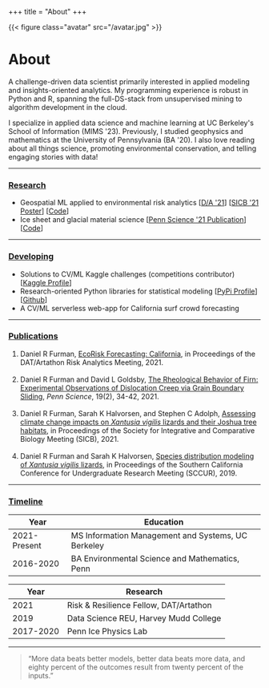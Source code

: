 +++
title = "About"
+++

{{< figure class="avatar" src="/avatar.jpg" >}}

# About

A challenge-driven data scientist primarily interested in applied modeling and insights-oriented analytics. My programming experience is robust in Python and R, spanning the full-DS-stack from unsupervised mining to algorithm development in the cloud. 

I specialize in applied data science and machine learning at UC Berkeley's School of Information (MIMS '23). Previously, I studied geophysics and mathematics at the University of Pennsylvania (BA '20). I also love reading about all things science, promoting environmental conservation, and telling engaging stories with data!

---

### <ins>Research</ins>

- Geospatial ML applied to environmental risk analytics [[D/A '21](https://datartathon.com/projects/2021-daniel-ecorisk-california)] [[SICB '21 Poster](https://daniel-furman.github.io//research-outputs/SICB-poster-final.jpg)] [[Code](https://github.com/daniel-furman/PySDMs)]
- Ice sheet and glacial material science [[Penn Science '21 Publication](https://daniel-furman.github.io//research-outputs/Furman-and-Goldsby-2021.pdf)] [[Code](https://github.com/daniel-furman/ice-densification-research)]
---

### <ins>Developing</ins>

- Solutions to CV/ML Kaggle challenges (competitions contributor) [[Kaggle Profile](https://www.kaggle.com/dryanfurman)]
- Research-oriented Python libraries for statistical modeling [[PyPi Profile](https://pypi.org/user/daniel-furman/)]  [[Github](https://github.com/daniel-furman)]
- A CV/ML serverless web-app for California surf crowd forecasting

---

### <ins>Publications</ins>

1. Daniel R Furman,  [EcoRisk Forecasting: California](https://datartathon.com/projects/2021-daniel-ecorisk-california), in Proceedings of the DAT/Artathon Risk Analytics Meeting, 2021. <br><br>
2. Daniel R Furman and David L Goldsby, [The Rheological Behavior of Firn: Experimental Observations of Dislocation Creep via Grain Boundary Sliding](https://daniel-furman.github.io//research-outputs/Furman-and-Goldsby-2021.pdf), *Penn Science*, 19(2), 34-42, 2021. <br><br>
3. Daniel R Furman, Sarah K Halvorsen, and Stephen C Adolph, [Assessing climate change impacts on *Xantusia vigilis* lizards and their Joshua tree habitats](https://daniel-furman.github.io//research-outputs/SICB-poster-final.jpg), in Proceedings of the Society for Integrative and Comparative Biology Meeting (SICB), 2021. <br><br>
4. Daniel R Furman and Sarah K Halvorsen, [Species distribution modeling of *Xantusia vigilis* lizards](https://daniel-furman.github.io//research-outputs/SCCUR-2019-presentation.pdf), in Proceedings of the Southern California Conference for Undergraduate Research Meeting (SCCUR), 2019. <br>


---

### <ins>Timeline</ins>

Year | Education
-----|-------
2021-Present | MS Information Management and Systems, UC Berkeley
2016-2020 | BA Environmental Science and Mathematics, Penn

Year | Research
-----|-------
2021 | Risk & Resilience Fellow, DAT/Artathon
2019 | Data Science REU, Harvey Mudd College
2017-2020 | Penn Ice Physics Lab

---

> “More data beats better models, better data beats more data, and eighty percent of the outcomes result from twenty percent of the inputs.”
